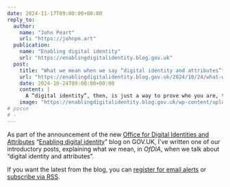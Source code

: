 ```yaml
---
date: 2024-11-17T09:00:00+00:00
reply_to:
  author:
    name: "John Peart"
    url: "https://johnpe.art"
  publication:
    name: "Enabling digital identity"
    url: "https://enablingdigitalidentity.blog.gov.uk"
  post:
    title: "What we mean when we say “digital identity and attributes”"
    url: "https://enablingdigitalidentity.blog.gov.uk/2024/10/24/what-we-mean-when-we-say-digital-identity-and-attributes/"
    date: 2024-10-24T09:00:00+00:00
    content: |
      A “digital identity”, then, is just a way to prove who you are, things about you and things you might be eligible for. Individual pieces of information about you, that together make up your identity, are what we call “attributes”.
    image: "https://enablingdigitalidentity.blog.gov.uk/wp-content/uploads/sites/287/2024/10/prove-who-you-are-1536x864.jpg"
# posse
# -
---
```


As part of the announcement of the new [Office for Digital Identities and Attributes](//gov.uk/ofdia/) “[Enabling digital identity](//enablingdigitalidentity.blog.gov.uk)” blog on GOV.UK, I've written one of our introductory posts, explaining what *we* mean, in *OfDIA*, when we talk about “digital identity and attributes”.

If you want the latest from the blog, you can [register for email alerts](https://enablingdigitalidentity.blog.gov.uk/subscribe/) or [subscribe via RSS](https://enablingdigitalidentity.blog.gov.uk/feed/). 